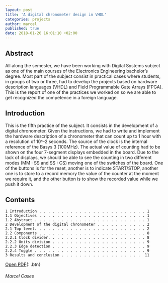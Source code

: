 ```yaml
---
layout: post
title: 'A digital chronometer design in VHDL'
categories: projects
author: marcel
published: true
date: 2018-01-26 16:01:10 +02:00
---
```


## Abstract
All along the semester, we have been working with Digital Systems subject as one of the main courses of the Electronics Engineering bachelor’s degree. Most part of the subject consist in practical cases where students, in groups of two or three, had to develop the projects based on hardware description languages (VHDL) and Field Programmable Gate Arrays (FPGA).
This is the report of one of the practices we worked on so we are able to get recognized the competence in a foreign language.

## Introduction
This is the fifth practice of the subject. It consists in the development of a digital chronometer. Given the instructions, we had to write and implement the hardware description of a chronometer that can count up to 1 hour with a resolution of 10^-2 seconds. The source of the clock is the internal reference of the Basys 3 (100MHz). The actual value of counting had to be shown on the four 7-segment displays embedded in the board. Due to the lack of displays, we should be able to see the counting in two different modes (MM : SS and SS : CS) moving one of the switches of the board. One of the buttons is for the reset, another is to indicate START/STOP, another one is to store to a record memory the value of the counter at the moment we require it, and the other button is to show the recorded value while we push it down.

## Contents
```
1 Introduction . . . . . . . . . . . . . . . . . . . . . . . . 1
1.1 Objectives . . . . . . . . . . . . . . . . . . . . . . . . 1
1.2 Abstract . . . . . . . . . . . . . . . . . . . . . . . . . 1
2 Development of the digital chronometer . . . . . . . . . . . 2
2.1 Top level. . . . . . . . . . . . . . . . . . . . . . . . . 2
2.2 Components . . . . . . . . . . . . . . . . . . . . . . . . 8
2.2.1 Clock divider. . . . . . . . . . . . . . . . . . . . . . 8
2.2.2 Units division . . . . . . . . . . . . . . . . . . . . . 9
2.2.3 Edge detection . . . . . . . . . . . . . . . . . . . . . 9
2.2.4 Toggle . . . . . . . . . . . . . . . . . . . . . . . . . 9
3 Results and conclusion . . . . . . . . . . . . . . . . . .  11
```

[Open PDF](https://1drv.ms/b/s!AtguJR4tix_G4SxiMLKT8_GdAsrF){: .btn}

###### Marcel Cases


